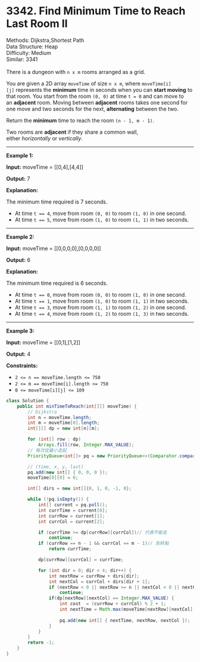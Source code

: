 # 3342. Find Minimum Time to Reach Last Room II  

  Methods: Dijkstra,Shortest Path </br> Data Structure: Heap </br> Difficulty: Medium </br> Similar: 3341 </br> </br>There is a dungeon with `n x m` rooms arranged as a grid.

You are given a 2D array `moveTime` of size `n x m`, where `moveTime[i][j]` represents the **minimum** time in seconds when you can **start moving** to that room. You start from the room `(0, 0)` at time `t = 0` and can move to an **adjacent** room. Moving between **adjacent** rooms takes one second for one move and two seconds for the next, **alternating** between the two.

Return the **minimum** time to reach the room `(n - 1, m - 1)`.

Two rooms are **adjacent** if they share a common wall, either *horizontally* or *vertically*.

---

**Example 1:**

**Input:** moveTime = [[0,4],[4,4]]

**Output:** 7

**Explanation:**

The minimum time required is 7 seconds.

- At time `t == 4`, move from room `(0, 0)` to room `(1, 0)` in one second.
- At time `t == 5`, move from room `(1, 0)` to room `(1, 1)` in two seconds.
---

**Example 2:**

**Input:** moveTime = [[0,0,0,0],[0,0,0,0]]

**Output:** 6

**Explanation:**

The minimum time required is 6 seconds.

- At time `t == 0`, move from room `(0, 0)` to room `(1, 0)` in one second.
- At time `t == 1`, move from room `(1, 0)` to room `(1, 1)` in two seconds.
- At time `t == 3`, move from room `(1, 1)` to room `(1, 2)` in one second.
- At time `t == 4`, move from room `(1, 2)` to room `(1, 3)` in two seconds.
---



**Example 3:**

**Input:** moveTime = [[0,1],[1,2]]

**Output:** 4

**Constraints:**

- `2 <= n == moveTime.length <= 750`
- `2 <= m == moveTime[i].length <= 750`
- `0 <= moveTime[i][j] <= 109`
```java
class Solution {
    public int minTimeToReach(int[][] moveTime) {
        // Dijkstra
        int n = moveTime.length;
        int m = moveTime[0].length;
        int[][] dp = new int[n][m];

        for (int[] row : dp)
            Arrays.fill(row, Integer.MAX_VALUE);
        // 每次從最小走起
        PriorityQueue<int[]> pq = new PriorityQueue<>(Comparator.comparingInt(a -> a[0]));

        // (time, x, y, last)
        pq.add(new int[] { 0, 0, 0 });
        moveTime[0][0] = 0;

        int[] dirs = new int[]{0, 1, 0, -1, 0};

        while (!pq.isEmpty()) {
            int[] current = pq.poll();
            int currTime = current[0];
            int currRow = current[1];
            int currCol = current[2];

            if (currTime >= dp[currRow][currCol])// 代表不能走
                continue;
            if (currRow == n - 1 && currCol == m - 1)// 到終點
                return currTime;

            dp[currRow][currCol] = currTime;

            for (int dir = 0; dir < 4; dir++) {
                int nextRow = currRow + dirs[dir];
                int nextCol = currCol + dirs[dir + 1];
                if (nextRow < 0 || nextRow >= n || nextCol < 0 || nextCol >= m)// 越界
                    continue;
                if(dp[nextRow][nextCol] == Integer.MAX_VALUE) {
                    int cost  = (currRow + currCol) % 2 + 1;
                    int nextTime = Math.max(moveTime[nextRow][nextCol], currTime) + cost;
                    
                    pq.add(new int[] { nextTime, nextRow, nextCol });
                }
            }
        }
        return -1;
    }
}
```

